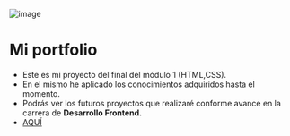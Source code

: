 ![image](https://user-images.githubusercontent.com/102560488/168176443-37282f32-0e6c-477c-810b-027fe8485804.png)
# Mi portfolio

- Este es mi proyecto del final del módulo 1 (HTML,CSS).
- En el mismo he aplicado los conocimientos adquiridos hasta el momento.
- Podrás ver los futuros proyectos que realizaré conforme avance en la carrera de **Desarrollo Frontend.**
- [AQUÍ](github.com)
